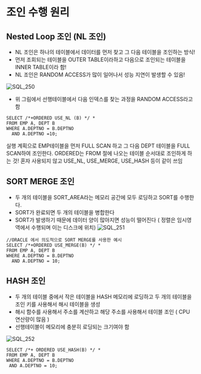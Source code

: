 # 조인 수행 원리

## Nested Loop 조인 (NL 조인)
- NL 조인은 하나의 테이블에서 데이터를 먼저 찾고 그 다음 테이블을 조인하는 방식!
- 먼저 조회되는 테이블을 OUTER TABLE이라하고 다음으로 조인되는 테이블을 INNER TABLE이라 함!
- NL 조인은 RANDOM ACCESS가 많이 일어나서 성능 지연이 발생할 수 있음!

![SQL_250](https://user-images.githubusercontent.com/53633646/110303377-a97f8880-803d-11eb-843d-ee9e226c5830.jpg)
- 위 그림에서 선행테이블에서 다음 인덱스를 찾는 과정을 RANDOM ACCESS라고 함

```
SELECT /*+ORDERED USE_NL (B) */ *
FROM EMP A, DEPT B
WHERE A.DEPTNO = B.DEPTNO
  AND A.DEPTNO =10;
```
실행 계획으로 EMP테이블을 먼저 FULL SCAN 하고 그 다음 DEPT 테이블을 FULL SCAN하여 조인한다.
ORDERED는 FROM 절에 나오는 테이블 순서대로 조인하게 하는 것! 혼자 사용되지 않고 USE_NL, USE_MERGE, USE_HASH 등이 같이 쓰임

## SORT MERGE 조인
- 두 개의 테이블을 SORT_AREA라는 메모리 공간에 모두 로딩하고 SORT를 수행한다. 
- SORT가 완료되면 두 개의 테이블을 병합한다
- SORT가 발생하기 때문에 데이터 양이 많아지면 성능이 떨어진다 ( 정렬은 임시영역에서 수행되며 이는 디스크에 위치)
![SQL_251](https://user-images.githubusercontent.com/53633646/110304038-738ed400-803e-11eb-83cc-24c969aa9667.jpg)

```
//ORACLE 에서 의도적으로 SORT MERGE를 사용한 예시
SELECT /*+ORDERED USE_MERGE(B) */ *
FROM EMP A, DEPT B
WHERE A.DEPTNO = B.DEPTNO
  AND A.DEPTNO = 10;
```

## HASH 조인
- 두 개의 테이블 중에서 작은 테이블을 HASH 메모리에 로딩하고 두 개의 테이블을 조인 키를 사용해서 해시 테이블을 생성
- 해시 함수를 사용해서 주소를 계산하고 해당 주소를 사용해서 테이블 조인 ( CPU 연산량이 많음 )
- 선행테이블이 메모리에 충분히 로딩되는 크기여야 함

![SQL_252](https://user-images.githubusercontent.com/53633646/110304620-27905f00-803f-11eb-9fef-e10d6434aab2.jpg)

```
SELECT /*+ ORDERED USE_HASH(B) */ *
FROM EMP A, DEPT B
WHERE A.DEPTNO = B.DEPTNO
 AND A.DEPTNO = 10;
```   

